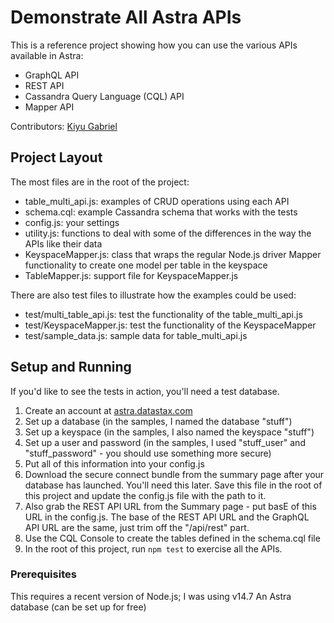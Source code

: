 # Demonstrate All Astra APIs
This is a reference project showing how you can use the various APIs available in Astra:
* GraphQL API
* REST API
* Cassandra Query Language (CQL) API
* Mapper API

Contributors: [Kiyu Gabriel](https://github.com/qzg)

## Project Layout
The most files are in the root of the project:
* table_multi_api.js: examples of CRUD operations using each API
* schema.cql: example Cassandra schema that works with the tests
* config.js: your settings
* utility.js: functions to deal with some of the differences in the way the APIs like their data
* KeyspaceMapper.js: class that wraps the regular Node.js driver Mapper functionality to create one model per table in the keyspace
* TableMapper.js: support file for KeyspaceMapper.js

There are also test files to illustrate how the examples could be used:
* test/multi_table_api.js: test the functionality of the table_multi_api.js
* test/KeyspaceMapper.js: test the functionality of the KeyspaceMapper
* test/sample_data.js: sample data for table_multi_api.js 


## Setup and Running
If you'd like to see the tests in action, you'll need a test database.
1. Create an account at [astra.datastax.com](https://astra.datastax.com)
2. Set up a database (in the samples, I named the database "stuff")
3. Set up a keyspace (in the samples, I also named the keyspace "stuff")
4. Set up a user and password (in the samples, I used "stuff_user" and "stuff_password" - you should use something more secure)
5. Put all of this information into your config.js
6. Download the secure connect bundle from the summary page after your database has launched.  You'll need this later. Save this file in the root of this project and update the config.js file with the path to it.
7. Also grab the REST API URL from the Summary page - put basE of this URL in the config.js.  The base of the REST API URL and the GraphQL API URL are the same, just trim off the "/api/rest" part.  
8. Use the CQL Console to create the tables defined in the schema.cql file
9. In the root of this project, run `npm test` to exercise all the APIs.  

### Prerequisites
This requires a recent version of Node.js; I was using v14.7
An Astra database (can be set up for free)
